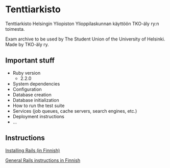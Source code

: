 # Tenttiarkisto 
Tenttiarkisto Helsingin Yliopiston Ylioppilaskunnan käyttöön TKO-äly ry:n toimesta.

Exam archive to be used by The Student Union of the University of Helsinki. Made by TKO-äly ry.

## Important stuff
- Ruby version
   - 2.2.0
- System dependencies
- Configuration
- Database creation
- Database initialization
- How to run the test suite
- Services (job queues, cache servers, search engines, etc.)
- Deployment instructions
- ...

## Instructions

[Installing Rails (in Finnish)](https://github.com/mluukkai/WebPalvelinohjelmointi2015/wiki/railsin-asennus)

[General Rails instructions in Finnish](https://github.com/mluukkai/WebPalvelinohjelmointi2015/wiki/Web-palvelinohjelmointi-Ruby-on-Rails)

